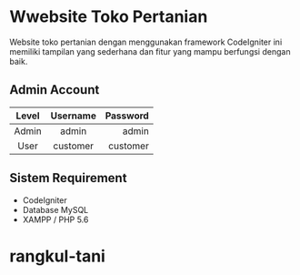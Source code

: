 # Wwebsite Toko Pertanian
Website toko pertanian dengan menggunakan framework CodeIgniter ini memiliki tampilan yang sederhana dan fitur yang mampu berfungsi dengan baik.

## Admin Account
| Level |  Username | Password |
|:-----:|:---------:|---------:|
| Admin |  admin    | admin    |
| User  |  customer | customer |

## Sistem Requirement
- CodeIgniter
- Database MySQL
- XAMPP / PHP 5.6
# rangkul-tani
